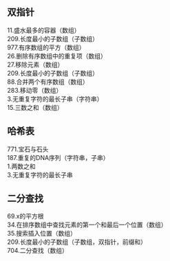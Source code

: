 ## 双指针
11.盛水最多的容器（数组）<br>
209.长度最小的子数组（子数组）<br>
977.有序数组的平方（数组）<br>
26.删除有序数组中的重复项（数组）<br>
27.移除元素（数组）<br>
209.长度最小的子数组（子数组）<br>
88.合并两个有序数组（数组）<br>
283.移动零（数组）<br>
3.无重复字符的最长子串（字符串）<br>
15.三数之和（数组）

## 哈希表
771.宝石与石头<br>
187.重复的DNA序列（字符串，子串）<br>
1.两数之和<br>
3.无重复字符的最长子串<br>

## 二分查找
69.x的平方根<br>
34.在排序数组中查找元素的第一个和最后一个位置（数组）<br>
35.搜索插入位置（数组）<br>
209.长度最小的子数组（子数组，双指针，前缀和）<br>
704.二分查找（数组）<br>